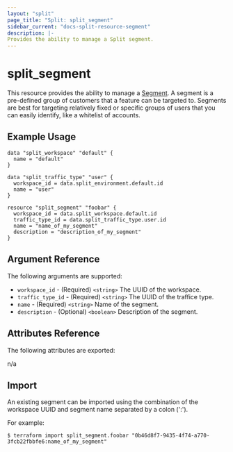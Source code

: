 ```yaml
---
layout: "split"
page_title: "Split: split_segment"
sidebar_current: "docs-split-resource-segment"
description: |-
Provides the ability to manage a Split segment.
---
```


# split_segment

This resource provides the ability to manage a [Segment](https://help.split.io/hc/en-us/articles/360020407512-Create-a-segment).
A segment is a pre-defined group of customers that a feature can be targeted to. Segments are best for targeting relatively
fixed or specific groups of users that you can easily identify, like a whitelist of accounts.

## Example Usage

```hcl-terraform
data "split_workspace" "default" {
  name = "default"
}

data "split_traffic_type" "user" {
  workspace_id = data.split_environment.default.id
  name = "user"
}

resource "split_segment" "foobar" {
  workspace_id = data.split_workspace.default.id
  traffic_type_id = data.split_traffic_type.user.id
  name = "name_of_my_segment"
  description = "description_of_my_segment"
}
```

## Argument Reference

The following arguments are supported:

* `workspace_id` - (Required) `<string>` The UUID of the workspace.
* `traffic_type_id` - (Required) `<string>` The UUID of the traffice type.
* `name` - (Required) `<string>` Name of the segment.
* `description` - (Optional) `<boolean>` Description of the segment.

## Attributes Reference

The following attributes are exported:

n/a

## Import

An existing segment can be imported using the combination of the workspace UUID
and segment name separated by a colon (':').

For example:

```shell script
$ terraform import split_segment.foobar "0b46d8f7-9435-4f74-a770-3fcb22fbbfe6:name_of_my_segment"
```